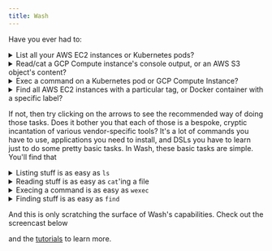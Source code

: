 ```yaml
---
title: Wash
---
```

Have you ever had to:

<details>
<summary>List all your AWS EC2 instances or Kubernetes pods?</summary>
<pre>aws ec2 describe-instances --profile foo --query 'Reservations[].Instances[].InstanceId' --output text</pre>
<pre>kubectl get pods --all-namespaces`</pre>
</details>
<details>
<summary>Read/cat a GCP Compute instance's console output, or an AWS S3 object's content?</summary>
<pre>gcloud compute instances get-serial-port-output foo</pre>
<pre>aws s3api get-object content.txt --profile foo --bucket bar --key baz && cat content.txt && rm content.txt</pre>
</details>
<details>
<summary>Exec a command on a Kubernetes pod or GCP Compute Instance?</summary>
<pre>kubectl exec foo uname</pre>
<pre>gcloud compute ssh foo --command uname</pre>
</details>
<details>
<summary>Find all AWS EC2 instances with a particular tag, or Docker container with a specific label?</summary>
<pre>aws ec2 describe-instances --profile foo --query 'Reservations[].Instances[].InstanceId' --filters Name=tag-key,Values=owner --output text</pre>
<pre>docker ps --filter “label=owner”</pre>
</details>

If not, then try clicking on the arrows to see the recommended way of doing those tasks. Does it bother you that each of those is a bespoke, cryptic incantation of various vendor-specific tools? It's a lot of commands you have to use, applications you need to install, and DSLs you have to learn just to do some pretty basic tasks. In Wash, these basic tasks are simple. You'll find that

<details>
<summary>Listing stuff is as easy as <code>ls</code></summary>
<pre>ls aws/foo/resources/ec2/instances</pre>
<pre>ls kubernetes/foo/bar/pods</pre>
</details>
<details>
<summary>Reading stuff is as easy as <code>cat</code>'ing a file</summary>
<pre>cat gcp/foo/compute/bar/console.out</pre>
<pre>cat aws/foo/resources/s3/bar/baz</pre>
</details>
<details>
<summary>Execing a command is as easy as <code>wexec</code></summary>
<pre>wexec kubernetes/foo/bar/pods/baz uname</pre>
<pre>wexec gcp/foo/compute/bar uname</pre>
</details>
<details>
<summary>Finding stuff is as easy as <code>find</code></summary>
<pre>find aws/foo -k '*ec2*instance' -meta '.tags[?].key' owner</pre>
<pre>find docker -k '*container' -meta '.labels.owner' -exists</pre>
</details>

And this is only scratching the surface of Wash's capabilities. Check out the screencast below

<script id="asciicast-MkbZKZZcmokHQ8z8jTv0PQs9F" src="https://asciinema.org/a/mX8Mwa75rr1bJePLi3OnIOkJK.js" async></script>

and the [tutorials](tutorials) to learn more.
